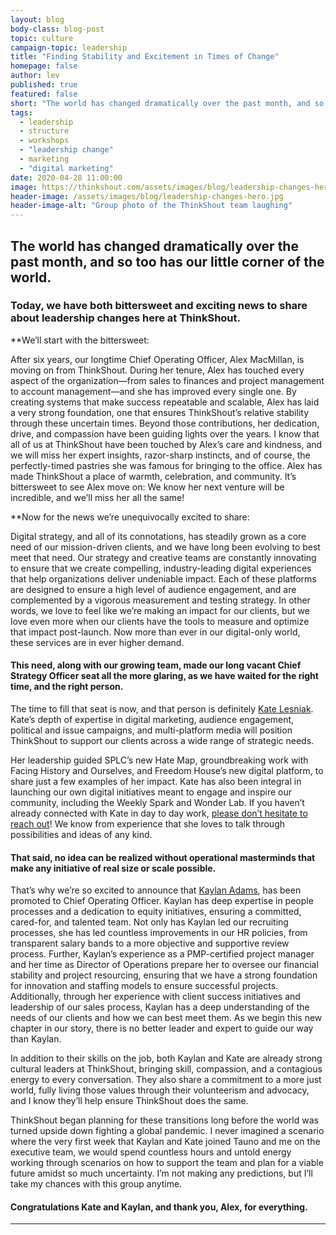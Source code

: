 ```yaml
---
layout: blog
body-class: blog-post
topic: culture
campaign-topic: leadership
title: "Finding Stability and Excitement in Times of Change"
homepage: false
author: lev
published: true
featured: false
short: "The world has changed dramatically over the past month, and so too has our little corner of the world."
tags:
  - leadership
  - structure
  - workshops
  - "leadership change"
  - marketing
  - "digital marketing"
date: 2020-04-28 11:00:00
image: https://thinkshout.com/assets/images/blog/leadership-changes-hero.jpg
header-image: /assets/images/blog/leadership-changes-hero.jpg
header-image-alt: "Group photo of the ThinkShout team laughing"
---
```

## The world has changed dramatically over the past month, and so too has our little corner of the world. 

### Today, we have both bittersweet and exciting news to share about leadership changes here at ThinkShout. 

**We’ll start with the bittersweet:

After six years, our longtime Chief Operating Officer, Alex MacMillan, is moving on from ThinkShout. During her tenure, Alex has touched every aspect of the organization—from sales to finances and project management to account management—and she has improved every single one. By creating systems that make success repeatable and scalable, Alex has laid a very strong foundation, one that ensures ThinkShout’s relative stability through these uncertain times. Beyond those contributions, her dedication, drive, and compassion have been guiding lights over the years. I know that all of us at ThinkShout have been touched by Alex’s care and kindness, and we will miss her expert insights, razor-sharp instincts, and of course, the perfectly-timed pastries she was famous for bringing to the office. Alex has made ThinkShout a place of warmth, celebration, and community. It’s bittersweet to see Alex move on: We know her next venture will be incredible, and we’ll miss her all the same! 

**Now for the news we’re unequivocally excited to share: 

Digital strategy, and all of its connotations, has steadily grown as a core need of our mission-driven clients, and we have long been evolving to best meet that need. Our strategy and creative teams are constantly innovating to ensure that we create compelling, industry-leading digital experiences that help organizations deliver undeniable impact. Each of these platforms are designed to ensure a high level of audience engagement, and are complemented by a vigorous measurement and testing strategy. In other words, we love to feel like we’re making an impact for our clients, but we love even more when our clients have the tools to measure and optimize that impact post-launch. Now more than ever in our digital-only world, these services are in ever higher demand.

#### This need, along with our growing team, made our long vacant Chief Strategy Officer seat all the more glaring, as we have waited for the right time, and the right person.
The time to fill that seat is now, and that person is definitely [Kate Lesniak](https://thinkshout.com/team/kate/). Kate’s depth of expertise in digital marketing, audience engagement, political and issue campaigns, and multi-platform media will position ThinkShout to support our clients across a wide range of strategic needs. 

Her leadership guided SPLC’s new Hate Map, groundbreaking work with Facing History and Ourselves, and Freedom House’s new digital platform, to share just a few examples of her impact. Kate has also been integral in launching our own digital initiatives meant to engage and inspire our community, including the Weekly Spark and Wonder Lab. If you haven’t already connected with Kate in day to day work, [please don’t hesitate to reach out](mailto:kate.lesniak@thinkshout.com)! We know from experience that she loves to talk through possibilities and ideas of any kind. 

#### That said, no idea can be realized without operational masterminds that make any initiative of real size or scale possible. 
That’s why we’re so excited to announce that [Kaylan Adams](https://thinkshout.com/team/kaylan/), has been promoted to Chief Operating Officer. Kaylan has deep expertise in people processes and a dedication to equity initiatives, ensuring a committed, cared-for, and talented team. Not only has Kaylan led our recruiting processes, she has led countless improvements in our HR policies, from transparent salary bands to a more objective and supportive review process. Further, Kaylan’s experience as a PMP-certified project manager and her time as Director of Operations prepare her to oversee our financial stability and project resourcing, ensuring that we have a strong foundation for innovation and staffing models to ensure successful projects. Additionally, through her experience with client success initiatives and leadership of our sales process, Kaylan has a deep understanding of the needs of our clients and how we can best meet them. As we begin this new chapter in our story, there is no better leader and expert to guide our way than Kaylan.

In addition to their skills on the job, both Kaylan and Kate are already strong cultural leaders at ThinkShout, bringing skill, compassion, and a contagious energy to every conversation. They also share a commitment to a more just world, fully living those values through their volunteerism and advocacy, and I know they’ll help ensure ThinkShout does the same.

ThinkShout began planning for these transitions long before the world was turned upside down fighting a global pandemic. I never imagined a scenario where the very first week that Kaylan and Kate joined Tauno and me on the executive team, we would spend countless hours and untold energy working through scenarios on how to support the team and plan for a viable future amidst so much uncertainty. I’m not making any predictions, but I’ll take my chances with this group anytime.

#### Congratulations Kate and Kaylan, and thank you, Alex, for everything.



---
